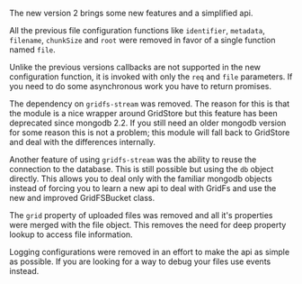 The new version 2 brings some new features and a simplified api.

All the previous file configuration functions like `identifier`, `metadata`,
`filename`, `chunkSize` and `root` were removed in favor of a single function
named `file`. 

Unlike the previous versions callbacks are not supported in the new configuration 
function, it is invoked with only the `req` and `file` parameters. If you need to 
do some asynchronous work you have to return promises. 

The dependency on `gridfs-stream` was removed. The reason for this is that 
the module is a nice wrapper around GridStore but this feature has been 
deprecated since mongodb 2.2. If you still need an older mongodb version
for some reason this is not a problem; this module will fall back to GridStore
and deal with the differences internally.

Another feature of using `gridfs-stream` was the ability to reuse the connection
to the database. This is still possible but using the `db` object directly. This
allows you to deal only with the familiar mongodb objects instead of forcing you
to learn a new api to deal with GridFs and use the new and improved GridFSBucket
class.

The `grid` property of uploaded files was removed and all it's properties were
merged with the file object. This removes the need for deep property lookup to
access file information.

Logging configurations were removed in an effort to make the api as simple as
possible. If you are looking for a way to debug your files use events instead.
